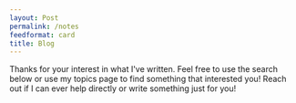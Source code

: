 ```yaml
---
layout: Post
permalink: /notes
feedformat: card
title: Blog
---
```


Thanks for your interest in what I've written. Feel free to use the search below or use my topics page to find something that interested you! Reach out if I can ever help directly or write something just for you!
